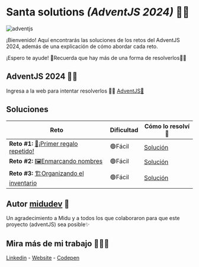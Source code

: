 # Santa solutions _(AdventJS 2024)_ 🎄🎅

![adventjs](https://github.com/user-attachments/assets/ca4b65ce-d3dd-47a2-9ab1-7a6b5501c58a)

¡Bienvenido! Aquí encontrarás las soluciones de los retos del AdventJS 2024, además de una explicación de cómo abordar cada reto.

¡Espero te ayude! 🚀Recuerda que hay más de una forma de resolverlos💪🏻

## AdventJS 2024 🎁🎄

Ingresa a la web para intentar resolverlos 💪🏻 [AdventJS🎄](https://adventjs.dev/es)

## Soluciones

| Reto                                                                                   | Dificultad | Cómo lo resolví🤔                     |
| -------------------------------------------------------------------------------------- | ---------- | ------------------------------------- |
| **Reto #1:** [ 🎁¡Primer regalo repetido!](https://adventjs.dev/es/challenges/2024/1)  | 🟢Fácil    | [Solución](./Reto-1/instrucciones.md) |
| **Reto #2:** [ 🖼️Enmarcando nombres](https://adventjs.dev/es/challenges/2024/2)        | 🟢Fácil    | [Solución](./Reto-2/instrucciones.md) |
| **Reto #3:** [ 🏗️Organizando el inventario](https://adventjs.dev/es/challenges/2024/3) | 🟢Fácil    | [Solución](./reto-3/instrucciones.md) |

## Autor [midudev](https://github.com/midudev) 🚀

Un agradecimiento a Midu y a todos los que colaboraron para que este proyecto (adventJS) sea posible✨

## Mira más de mi trabajo 👨🏻‍💻

[Linkedin](https://www.linkedin.com/in/victorqui/) - [Website](https://victorqui-portfolio.netlify.app/) - [Codepen](https://codepen.io/vichorq)
